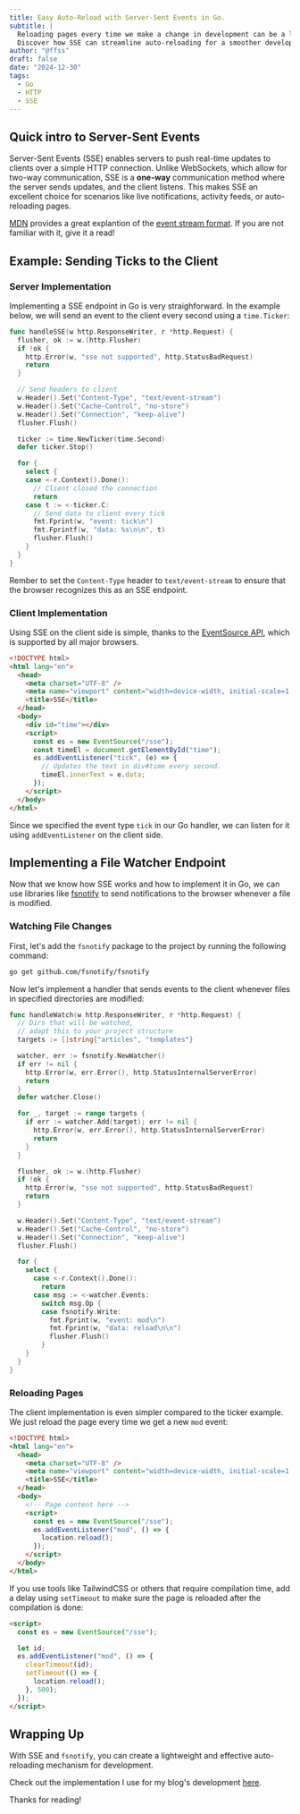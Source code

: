 ```yaml
---
title: Easy Auto-Reload with Server-Sent Events in Go.
subtitle: |
  Reloading pages every time we make a change in development can be a little tiresome.
  Discover how SSE can streamline auto-reloading for a smoother development process in Go.
author: "@ffss"
draft: false
date: "2024-12-30"
tags:
  - Go
  - HTTP
  - SSE
---
```


## Quick intro to Server-Sent Events

Server-Sent Events (SSE) enables servers to push real-time updates to
clients over a simple HTTP connection. Unlike WebSockets, which allow for two-way communication,
SSE is a **one-way** communication method where the server sends updates, and the client listens.
This makes SSE an excellent choice for scenarios like live notifications, activity feeds, or auto-reloading pages.

[MDN](https://developer.mozilla.org) provides a great explantion of the
[event stream format](https://developer.mozilla.org/en-US/docs/Web/API/Server-sent_events/Using_server-sent_events#event_stream_format).
If you are not familiar with it, give it a read!

## Example: Sending Ticks to the Client

### Server Implementation

Implementing a SSE endpoint in Go is very straighforward. In the example below,
we will send an event to the client every second using a `time.Ticker`:

```go
func handleSSE(w http.ResponseWriter, r *http.Request) {
  flusher, ok := w.(http.Flusher)
  if !ok {
    http.Error(w, "sse not supported", http.StatusBadRequest)
    return
  }

  // Send headers to client
  w.Header().Set("Content-Type", "text/event-stream")
  w.Header().Set("Cache-Control", "no-store")
  w.Header().Set("Connection", "keep-alive")
  flusher.Flush() 

  ticker := time.NewTicker(time.Second)
  defer ticker.Stop()

  for {
    select {
    case <-r.Context().Done():
      // Client closed the connection
      return
    case t := <-ticker.C:
      // Send data to client every tick
      fmt.Fprint(w, "event: tick\n")
      fmt.Fprintf(w, "data: %s\n\n", t)
      flusher.Flush() 
    }
  }
}
```

Rember to set the `Content-Type` header to `text/event-stream` to ensure that
the browser recognizes this as an SSE endpoint.

### Client Implementation

Using SSE on the client side is simple, thanks to the [EventSource API](https://developer.mozilla.org/en-US/docs/Web/API/EventSource),
which is supported by all major browsers.

```html
<!DOCTYPE html>
<html lang="en">
  <head>
    <meta charset="UTF-8" />
    <meta name="viewport" content="width=device-width, initial-scale=1.0" />
    <title>SSE</title>
  </head>
  <body>
    <div id="time"></div>
    <script>
      const es = new EventSource("/sse");
      const timeEl = document.getElementById("time");
      es.addEventListener("tick", (e) => {
        // Updates the text in div#time every second.
        timeEl.innerText = e.data; 
      });
    </script>
  </body>
</html>
```

Since we specified the event type `tick` in our Go handler, we can listen for it
using `addEventListener` on the client side.

## Implementing a File Watcher Endpoint

Now that we know how SSE works and how to implement it in Go, we can use libraries like
[fsnotify](https://github.com/fsnotify/fsnotify) to send notifications to the browser whenever
a file is modified.

### Watching File Changes

First, let's add the `fsnotify` package to the project by running the following command:

```bash
go get github.com/fsnotify/fsnotify
```

Now let's implement a handler that sends events to the client whenever files in specified directories are modified:

```go
func handleWatch(w http.ResponseWriter, r *http.Request) {
  // Dirs that will be watched,
  // adapt this to your project structure
  targets := []string{"articles", "templates"} 

  watcher, err := fsnotify.NewWatcher()
  if err != nil {
    http.Error(w, err.Error(), http.StatusInternalServerError)
    return
  }
  defer watcher.Close()

  for _, target := range targets {
    if err := watcher.Add(target); err != nil {
      http.Error(w, err.Error(), http.StatusInternalServerError)
      return
    }
  }

  flusher, ok := w.(http.Flusher)
  if !ok {
    http.Error(w, "sse not supported", http.StatusBadRequest)
    return
  }

  w.Header().Set("Content-Type", "text/event-stream")
  w.Header().Set("Cache-Control", "no-store")
  w.Header().Set("Connection", "keep-alive")
  flusher.Flush()

  for {
    select {
      case <-r.Context().Done():
        return
      case msg := <-watcher.Events:
        switch msg.Op {
        case fsnotify.Write:
          fmt.Fprint(w, "event: mod\n")
          fmt.Fprint(w, "data: reload\n\n")
          flusher.Flush()
        }
    }
  }
}
```

### Reloading Pages

The client implementation is even simpler compared to the ticker example. We just reload the page every time we get a
new `mod` event:

```html
<!DOCTYPE html>
<html lang="en">
  <head>
    <meta charset="UTF-8" />
    <meta name="viewport" content="width=device-width, initial-scale=1.0" />
    <title>SSE</title>
  </head>
  <body>
    <!-- Page content here -->
    <script>
      const es = new EventSource("/sse");
      es.addEventListener("mod", () => {
        location.reload();
      });
    </script>
  </body>
</html>
```

If you use tools like TailwindCSS or others that require compilation time, add a delay using `setTimeout`
to make sure the page is reloaded after the compilation is done:

```html
<script>
  const es = new EventSource("/sse");

  let id;
  es.addEventListener("mod", () => {
    clearTimeout(id);
    setTimeout(() => {
      location.reload();
    }, 500);
  });
</script>
```

## Wrapping Up

With SSE and `fsnotify`, you can create a lightweight and effective auto-reloading mechanism for development.

Check out the implementation I use for my blog's development
[here](https://github.com/ffss92/blog/blob/main/cmd/server/handle_watch.go).

Thanks for reading!

